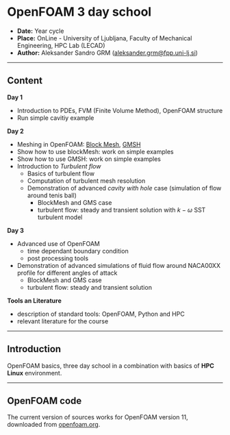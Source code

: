 # **OpenFOAM 3 day school**

- **Date:** Year cycle
- **Place:** OnLine - University of Ljubljana, Faculty of Mechanical Engineering, HPC Lab (LECAD)
- **Author:** Aleksander Sandro GRM (aleksander.grm@fpp.uni-lj.si)

---
## Content

**Day 1**
 - Introduction to PDEs, FVM (Finite Volume Method), OpenFOAM structure
 - Run simple cavitiy example

**Day 2**
 - Meshing in OpenFOAM: [Block Mesh](https://doc.cfd.direct/openfoam/user-guide-v11/blockmesh), [GMSH](https://gmsh.info/)
 - Show how to use blockMesh: work on simple examples
 - Show how to use GMSH: work on simple examples
 - Introduction to *Turbulent flow*
   - Basics of turbulent flow
   - Computation of turbulent mesh resolution
   - Demonstration of advanced *cavity with hole* case (simulation of flow around tenis ball)
     - BlockMesh and GMS case
     - turbulent flow: steady and transient solution with $k-\omega$ SST turbulent model

**Day 3**
 - Advanced use of OpenFOAM
   - time dependant boundary condition
   - post processing tools
 - Demonstration of advanced simulations of fluid flow around NACA00XX profile for different angles of attack
   - BlockMesh and GMS case
   - turbulent flow: steady and transient solution 

**Tools an Literature**
 - description of standard tools: OpenFOAM, Python and HPC
 - relevant literature for the course

---
## Introduction

OpenFOAM basics, three day school in a combination with basics of **HPC Linux** environment. 

---
 
## OpenFOAM code

The current version of sources works for OpenFOAM version 11, downloaded from [openfoam.org](https://openfoam.org).  
